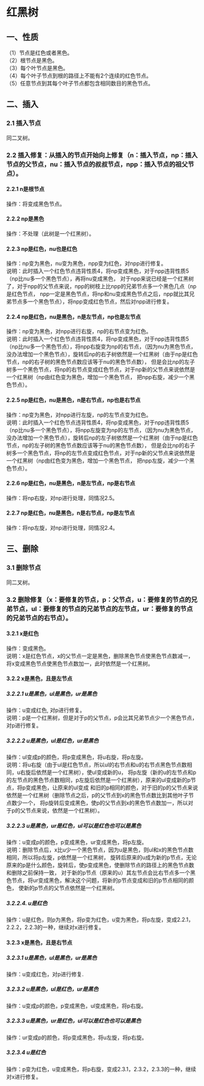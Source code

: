 # 红黑树

## 一、性质
（1）节点是红色或者黑色。  
（2）根节点是黑色。  
（3）每个叶节点是黑色。  
（4）每个叶子节点到根的路径上不能有2个连续的红色节点。  
（5）任意节点到其每个叶子节点都包含相同数目的黑色节点。

## 二、插入
### 2.1 插入节点
同二叉树。

### 2.2 插入修复：从插入的节点开始向上修复（n：插入节点，np：插入节点的父节点，nu：插入节点的叔叔节点，npp：插入节点的祖父节点）。
#### 2.2.1 n是根节点
操作：将变成黑色节点。

#### 2.2.2 np是黑色
操作：不处理（此树是一个红黑树）。

#### 2.2.3 np是红色，nu也是红色
操作：np变为黑色，nu变为黑色，npp变为红色，对npp进行修复。  
说明：此时插入一个红色节点违背性质4，将np变成黑色，对于npp违背性质5（np比nu多一个黑色节点），再将nu变成黑色，
对于npp来说已经是一个红黑树了，对于npp的父节点来说，npp的树枝上比npp的兄弟节点多一个黑色几点（np是红色节点，
npp一定是黑色节点，将np和nu变成黑色节点之后，npp就比其兄弟节点多一个黑色节点），将npp变成红色节点，然后对npp进行修复。

#### 2.2.4 np是红色，nu是黑色，n是左节点，np也是左节点
操作：np变为黑色，对npp进行右旋，np的右节点变为红色。  
说明：此时插入一个红色节点违背性质4，将np变成黑色，对于npp违背性质5（np比nu多一个黑色节点），将npp右旋变为np的右节点，（因为nu为黑色节点，
没办法增加一个黑色节点），旋转后np的右子树依然是一个红黑树（由于np是红色节点，np的右子树的黑色节点数应该等于nu的黑色节点数），
但是会比np的左子树多一个黑色节点，将np的右节点变成红色节点，对于np新的父节点来说依然是一个红黑树（np由红色变为黑色，增加一个黑色节点，
把npp右旋，减少一个黑色节点）。

#### 2.2.5 np是红色，nu是黑色，n是右节点，np也是右节点
操作：np变为黑色，对npp进行左旋，np的左节点变为红色。  
说明：此时插入一个红色节点违背性质4，将np变成黑色，对于npp违背性质5（np比nu多一个黑色节点），将npp左旋变为np的左节点，（因为nu为黑色节点，
没办法增加一个黑色节点），旋转后np的左子树依然是一个红黑树（由于np是红色节点，np的左子树的黑色节点数应该等于nu的黑色节点数），
但是会比np的右子树多一个黑色节点，将np的左节点变成红色节点，对于np新的父节点来说依然是一个红黑树（np由红色变为黑色，增加一个黑色节点，
把npp左旋，减少一个黑色节点）。

#### 2.2.6 np是红色，nu是黑色，n是左节点，np是右节点
操作：将np右旋，对np进行处理，同情况2.5。

#### 2.2.7 np是红色，nu是黑色，n是右节点，np是左节点
操作：将np左旋，对np进行处理，同情况2.4。

## 三、删除
### 3.1 删除节点
同二叉树。

### 3.2 删除修复（x：要修复的节点，p：父节点，u：要修复的节点的兄弟节点，ul：要修复的节点的兄弟节点的左节点，ur：要修复的节点的兄弟节点的右节点）。
#### 3.2.1 x是红色
操作：变成黑色。  
说明：x是红色节点，x的父节点一定是黑色，删除黑色节点使黑色节点数减一，将x变成黑色节点使黑色节点数加一，此时依然是一个红黑树。

#### 3.2.2 x是黑色，且是左节点
##### 3.2.2.1 u是黑色，ul是黑色，ur是黑色
操作：u变成红色, 对p进行修复。  
说明：p是一个红黑树，但是对于p的父节点，p会比其兄弟节点少一个黑色节点，对p进行修复。

##### 3.2.2.2 u是黑色，ul是红色，ur是黑色
操作：ul变成p的颜色，将p变成黑色，将u右旋，将p左旋。  
说明：将u右旋（由于ul是红色节点，所以ul的右节点和u的右节点黑色节点数相同，u右旋后依然是一个红黑树），使ul变成新的u，
将p左旋（新的u的左节点和p的左节点的黑色节点数相同，p左旋后依然是一个红黑树），原来的ul变成新的p节点，将p变成黑色，让原来的ul变成
和旧的p相同的颜色，对于旧的p的父节点来说依然是一个红黑树（删除节点之后，p的父节点到x的黑色节点数比到其他叶子节点数少一个，
将p旋转后变成黑色，使p的父节点到x的黑色节点数加一，所以对于p的父节点来说，依然是一个红黑树）。

##### 3.2.2.3 u是黑色，ur是红色，ul可以是红色也可以是黑色
操作：u变成p的颜色，p变成黑色，ur变成黑色，将p左旋。  
说明：删除节点后，x比u少一个黑色节点，因为u是黑色，则ul和x的黑色节点数相同，所以将p左旋，p依然是一个红黑树，
旋转后原来的u成为新的p节点，无论原来的p是什么颜色，旋转后，使p变成黑色，使删除节点的路径上的黑色节点数和删除之前保持一致，
对于新的p节点（原来的u）其左节点会比右节点多一个黑色节点，将ur变成黑色，解决这个问题，将新的p节点变成和旧的p节点相同的颜色，
使新的p节点的父节点依然是一个红黑树。

##### 3.2.2.4. u是红色
操作：u是红色，则p为黑色，将p变为红色，u变为黑色，将p左旋，变成2.2.1，2.2.2，2.2.3的一种，继续对x进行修复。

#### 3.2.3 x是黑色，且是右节点
##### 3.2.3.1 u是黑色，ul是黑色，ur是黑色
操作：u变成红色，对p进行修复.

##### 3.2.3.2 u是黑色，ul是红色，ur是黑色
操作：u变成p的颜色，p变成黑色，ul变成黑色，将p右旋。

##### 3.2.3.3 u是黑色，ur是红色，ul可以是红色也可以是黑色
操作：ur变成p的颜色，将p变成黑色，将u左旋，将p右旋。

##### 3.2.3.4 u是红色
操作：p变为红色，u变成黑色，将p右旋，变成2.3.1，2.3.2，2.3.3的一种，继续对x进行修复。